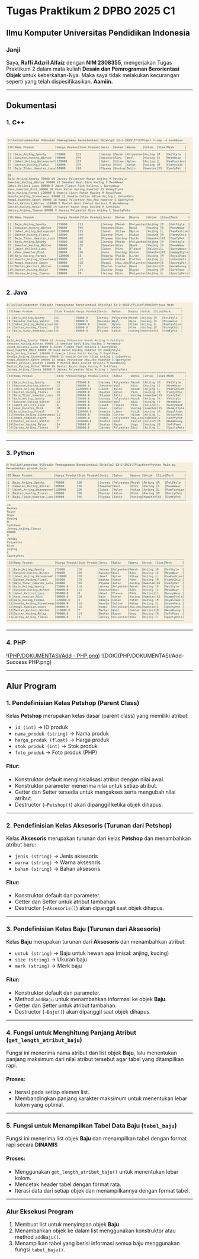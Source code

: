 # Tugas Praktikum 2 DPBO 2025 C1
## Ilmu Komputer Universitas Pendidikan Indonesia

### **Janji**
Saya, **Raffi Adzril Alfaiz** dengan **NIM 2308355**, mengerjakan Tugas Praktikum 2 dalam mata kuliah **Desain dan Pemrograman Berorientasi Objek** untuk keberkahan-Nya. Maka saya tidak melakukan kecurangan seperti yang telah dispesifikasikan. **Aamiin.**

---

## **Dokumentasi**

### **1. C++**  

![DOK](CPP/DOKUMENTASI/Add-CPP.png)
---

### **2. Java**  

![DOK](JAVA/DOKUMENTASI/Add-JAVA.png)  

---

### **3. Python**  
![DOK](python/DOKUMENTASI/show5row-Python.png)
![DOK](python/DOKUMENTASI/Add-Python.png)

---

### **4. PHP**  
!([PHP/DOKUMENTASI/Add - PHP.png](https://github.com/raffiadzril/TP2DPBO2025C1/blob/main/PHP/DOKUMENTASI/Add%20-%20PHP.png))
![DOK](PHP/DOKUMENTASI/Add-Success PHP.png)

---

## **Alur Program**

### **1. Pendefinisian Kelas Petshop (Parent Class)**
Kelas **Petshop** merupakan kelas dasar (parent class) yang memiliki atribut:
- `id (int)` → ID produk
- `nama_produk (string)` → Nama produk
- `harga_produk (float)` → Harga produk
- `stok_produk (int)` → Stok produk
- `foto_produk` → Foto produk (PHP)

#### **Fitur:**
- Konstruktor default menginisialisasi atribut dengan nilai awal.
- Konstruktor parameter menerima nilai untuk setiap atribut.
- Getter dan Setter tersedia untuk mengakses serta mengubah nilai atribut.
- Destructor (`~Petshop()`) akan dipanggil ketika objek dihapus.

---

### **2. Pendefinisian Kelas Aksesoris (Turunan dari Petshop)**
Kelas **Aksesoris** merupakan turunan dari kelas **Petshop** dan menambahkan atribut baru:
- `jenis (string)` → Jenis aksesoris
- `warna (string)` → Warna aksesoris
- `bahan (string)` → Bahan aksesoris

#### **Fitur:**
- Konstruktor default dan parameter.
- Getter dan Setter untuk atribut tambahan.
- Destructor (`~Aksesoris()`) akan dipanggil saat objek dihapus.

---

### **3. Pendefinisian Kelas Baju (Turunan dari Aksesoris)**
Kelas **Baju** merupakan turunan dari **Aksesoris** dan menambahkan atribut:
- `untuk (string)` → Baju untuk hewan apa (misal: anjing, kucing)
- `size (string)` → Ukuran baju
- `merk (string)` → Merk baju

#### **Fitur:**
- Konstruktor default dan parameter.
- Method `addBaju` untuk menambahkan informasi ke objek **Baju**.
- Getter dan Setter untuk atribut tambahan.
- Destructor (`~Baju()`) akan dipanggil saat objek dihapus.

---

### **4. Fungsi untuk Menghitung Panjang Atribut (`get_length_atribut_baju`)**
Fungsi ini menerima nama atribut dan list objek **Baju**, lalu menentukan panjang maksimum dari nilai atribut tersebut agar tabel yang ditampilkan rapi.

#### **Proses:**
- Iterasi pada setiap elemen list.
- Membandingkan panjang karakter maksimum untuk menentukan lebar kolom yang optimal.

---

### **5. Fungsi untuk Menampilkan Tabel Data Baju (`tabel_baju`)**
Fungsi ini menerima list objek **Baju** dan menampilkan tabel dengan format rapi secara **DINAMIS**

#### **Proses:**
- Menggunakan `get_length_atribut_baju()` untuk menentukan lebar kolom.
- Mencetak header tabel dengan format rata.
- Iterasi data dari setiap objek dan menampilkannya dengan format tabel.

---

### **Alur Eksekusi Program**
1. Membuat list untuk menyimpan objek **Baju**.
2. Menambahkan objek ke dalam list menggunakan konstruktor atau method `addBaju()`.
3. Menampilkan tabel yang berisi informasi semua baju menggunakan fungsi `tabel_baju()`.
